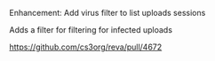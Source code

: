 Enhancement: Add virus filter to list uploads sessions

Adds a filter for filtering for infected uploads

https://github.com/cs3org/reva/pull/4672
